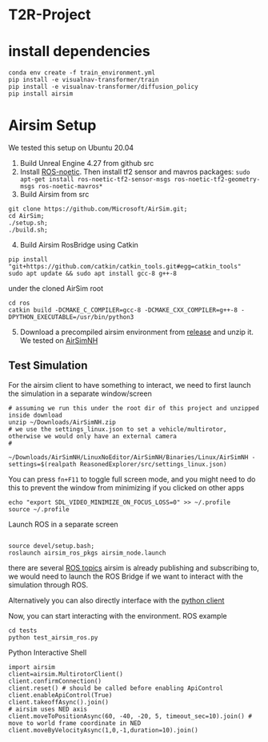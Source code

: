 # T2R-Project

# install dependencies
```
conda env create -f train_environment.yml
pip install -e visualnav-transformer/train
pip install -e visualnav-transformer/diffusion_policy
pip install airsim
```

# Airsim Setup
We tested this setup on Ubuntu 20.04
1. Build Unreal Engine 4.27 from github src
2. Install [ROS-noetic](https://wiki.ros.org/noetic/Installation/Ubuntu). Then install tf2 sensor and mavros packages: `sudo apt-get install ros-noetic-tf2-sensor-msgs ros-noetic-tf2-geometry-msgs ros-noetic-mavros*`
3. Build Airsim from src
```
git clone https://github.com/Microsoft/AirSim.git;
cd AirSim;
./setup.sh;
./build.sh;
```
4. Build Airsim RosBridge using Catkin
```
pip install "git+https://github.com/catkin/catkin_tools.git#egg=catkin_tools"
sudo apt update && sudo apt install gcc-8 g++-8
```
under the cloned AirSim root
```
cd ros
catkin build -DCMAKE_C_COMPILER=gcc-8 -DCMAKE_CXX_COMPILER=g++-8 -DPYTHON_EXECUTABLE=/usr/bin/python3
```
5. Download a precompiled airsim environment from [release](https://github.com/microsoft/AirSim/releases/tag/v1.8.1) and unzip it. We tested on [AirSimNH](https://github.com/microsoft/AirSim/releases/download/v1.8.1/AirSimNH.zip)  


## Test Simulation
For the airsim client to have something to interact, we need to first launch the simulation in a separate window/screen
```
# assuming we run this under the root dir of this project and unzipped inside download
unzip ~/Downloads/AirSimNH.zip
# we use the settings_linux.json to set a vehicle/multirotor, otherwise we would only have an external camera
# 

~/Downloads/AirSimNH/LinuxNoEditor/AirSimNH/Binaries/Linux/AirSimNH -settings=$(realpath ReasonedExplorer/src/settings_linux.json)
```
You can press `fn+F11` to toggle full screen mode, and you might need to do this to prevent the window from minimizing if you clicked on other apps
```
echo "export SDL_VIDEO_MINIMIZE_ON_FOCUS_LOSS=0" >> ~/.profile
source ~/.profile
```

Launch ROS in a separate screen
```

source devel/setup.bash;
roslaunch airsim_ros_pkgs airsim_node.launch
```
there are several [ROS topics](https://microsoft.github.io/AirSim/airsim_ros_pkgs/#airsim-ros-wrapper-node) airsim is already publishing and subscribing to, we would need to launch the ROS Bridge if we want to interact with the simulation through ROS. 

Alternatively you can also directly interface with the [python client](https://microsoft.github.io/AirSim/api_docs/html/#)


Now, you can start interacting with the environment.
ROS example
```
cd tests
python test_airsim_ros.py
```

Python Interactive Shell
```
import airsim
client=airsim.MultirotorClient()
client.confirmConnection()
client.reset() # should be called before enabling ApiControl
client.enableApiControl(True)
client.takeoffAsync().join()
# airsim uses NED axis
client.moveToPositionAsync(60, -40, -20, 5, timeout_sec=10).join() # move to world frame coordinate in NED
client.moveByVelocityAsync(1,0,-1,duration=10).join()
```

